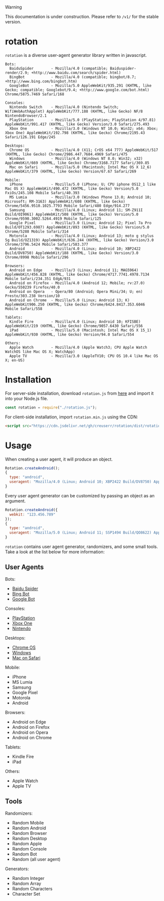 > [!WARNING]
> This documentation is under construction. Please refer to `/v1/` for the stable version.

# rotation
`rotation` is a diverse user-agent generator library written in javascript.

```
Bots:
  BaiduSpider        - Mozilla/4.0 (compatible; Baiduspider-render/2.9; +http://www.baidu.com/search/spider.html)
  BingBot            - Mozilla/4.0 (compatible; bingbot/8.7; +http://www.bing.com/bingbot.htm)
  GoogleBot          - Mozilla/5.0 AppleWebKit/935.291 (KHTML, like Gecko; compatible; Googlebot/9.4; +http://www.google.com/bot.html) Chrome/5875.7469 Safari/168
```
```
Consoles:
  Nintendo Switch    - Mozilla/4.0 (Nintendo Switch; WifiWebAuthApplet) AppleWebKit/777.188 (KHTML, like Gecko) NF/8 NintendoBrowser/2.1
  PlayStation        - Mozilla/5.0 (PlayStation; PlayStation 4/97.81) AppleWebKit/991.417 (KHTML, like Gecko) Version/3.0 Safari/275.493
  Xbox One           - Mozilla/3.0 (Windows NT 10.0; Win32; x64; Xbox; Xbox One) AppleWebKit/192.798 (KHTML, like Gecko) Chrome/2195.43 Safari/126.191 Edge/245
```
```
Desktops:
  Chrome OS          - Mozilla/4.0 (X11; CrOS x64 777) AppleWebKit/517 (KHTML, like Gecko) Chrome/2986.447.7684.4969 Safari/475
  Windows            - Mozilla/4.0 (Windows NT 8.0; Win32; x32) AppleWebKit/669 (KHTML, like Gecko) Chrome/3168.7177 Safari/369.85
  Mac on Safari      - Mozilla/5.0 (Macintosh; Intel Mac OS X 12_6) AppleWebKit/379 (KHTML, like Gecko) Version/67.67 Safari/269
```
```
Mobile:
  iPhone             - Mozilla/5.0 (iPhone; U; CPU iphone OS12_1 like Mac OS X) AppleWebKit/490.472 (KHTML, like Gecko) Version/5.0 FxiOs/245.108 Mobile Safari/40.393
  MS Lumia           - Mozilla/3.0 (Windows Phone 13.0; Android 10; Microsoft; RM-3163) AppleWebKit/608 (KHTML, like Gecko) Chrome/5456.9510.1025.7793 Mobile Safari/480 Edge/914.277
  Samsung            - Mozilla/4.0 (Linux; Android 11; SM-Z911I Build/OI9061) AppleWebKit/508 (KHTML, like Gecko) Version/5.0 Chrome/9590.3002.5264.4919 Mobile Safari/125
  Google Pixel       - Mozilla/3.0 (Linux; Android 12; Pixel 7a Pro Build/OT1293.6987) AppleWebKit/893 (KHTML, like Gecko) Version/5.0 Chrome/5288 Mobile Safari/314
  Motorola           - Mozilla/4.0 (Linux; Android 13; moto g stylus 5g Build/OZ1319) AppleWebKit/636.244 (KHTML, like Gecko) Version/3.0 Chrome/3796.5424 Mobile Safari/583.377
  Android            - Mozilla/4.0 (Linux; Android 10; XBP2422 Build/DV8750) AppleWebKit/188 (KHTML, like Gecko) Version/3.0 Chrome/8998 Mobile Safari/296
```
```
Browsers:
  Android on Edge    - Mozilla/3 (Linux; Android 11; MAG5964) AppleWebKit/456.828 (KHTML, like Gecko) Chrome/4717.7741.4978.7134 Mobile Safari/234.351 EdgA/931
  Android on Firefox - Mozilla/4.0 (Android 12; Mobile; rv:27.0) Gecko/550239 Firefox/40.0
  Android on Opera   - Opera/80 (Android; Opera Mini/34; U; en) Presto/303.238 Version/10
  Android on Chrome  - Mozilla/5.0 (Linux; Android 13; K) AppleWebKit906.250 (KHTML, like Gecko) Chrome/6424.8417.353.6046 Mobile Safari/558
```
```
Tablets:
  Kindle Fire        - Mozilla/4.0 (Linux; Android 10; KFISBE) AppleWebKit/219 (KHTML, like Gecko) Chrome/9057.6430 Safari/556
  iPad               - Mozilla/5.0 (Macintosh; Intel Mac OS X 15_1) AppleWebKit/930 (KHTML, like Gecko) Version/94.0 Safari/554
```
```
Others:
  Apple Watch        - Mozilla/4.0 (Apple Watch3; CPU Apple Watch WatchOS like Mac OS X; WatchApp)
  Apple TV           - Mozilla/3.0 (AppleTV10; CPU OS 10.4 like Mac OS X; en-US)
```

# Installation

For server-side installation, download `rotation.js` from [here](https://github.com/creuserr/rotation/blob/main/dist/rotation.js) and import it into your Node.js file.

```javascript
const rotation = require("./rotation.js");
```

For client-side installation, import `rotation.min.js` using the CDN:

```html
<script src="https://cdn.jsdelivr.net/gh/creuserr/rotation/dist/rotation.min.js"></script>
```

# Usage
When creating a user agent, it will produce an object.

```javascript
Rotation.createAndroid();
{
  type: "android",
  useragent: "Mozilla/4.0 (Linux; Android 10; XBP2422 Build/DV8750) AppleWebKit/188 (KHTML, like Gecko) Version/3.0 Chrome/8998 Mobile Safari/296"
}
```

Every user agent generator can be customized by passing an object as an argument.

```javascript
Rotation.createAndroid({
  webkit: "123.456.789"
});
{
  type: "android",
  useragent: "Mozilla/5.0 (Linux; Android 11; SSP1494 Build/QO8622) AppleWebKit/123.456.789 (KHTML, like Gecko) Version/3.0 Chrome/6613 Mobile Safari/693"
}
```

`rotation` contains user agent generator, randomizers, and some small tools. Take a look at the list below for more information:

## User Agents

Bots:
- [Baidu Spider](https://github.com/creuserr/rotation/tree/main/docs/bots/baiduspider.md)
- [Bing Bot](https://github.com/creuserr/rotation/tree/main/docs/bots/bingbot.md)
- [Google Bot](https://github.com/creuserr/rotation/tree/main/docs/bots/googlebot.md)

Consoles:
- [PlayStation](https://github.com/creuserr/rotation/tree/main/docs/consoles/playstation.md)
- [Xbox One](https://github.com/creuserr/rotation/tree/main/docs/consoles/xboxone.md)
- [Nintendo](https://github.com/creuserr/rotation/tree/main/docs/consoles/nintendo.md)

Desktops:
- [Chrome OS](https://github.com/creuserr/rotation/tree/main/docs/desktops/chromeos.md)
- [Windows](https://github.com/creuserr/rotation/tree/main/docs/desktops/windows.md)
- [Mac on Safari](https://github.com/creuserr/rotation/tree/main/docs/desktops/macsafari.md)

Mobile:
- iPhone
- MS Lumia
- Samsung
- Google Pixel
- Motorola
- Android

Browsers:
- Android on Edge
- Android on Firefox
- Android on Opera
- Android on Chrome

Tablets:
- Kindle Fire
- iPad

Others:
- Apple Watch
- Apple TV

## Tools

Randomizers:
- Random Mobile
- Random Android
- Random Browser
- Random Desktop
- Random Apple
- Random Console
- Random Bot
- Random (all user agent)

Generators:
- Random Integer
- Random Array
- Random Characters
- Character Set
